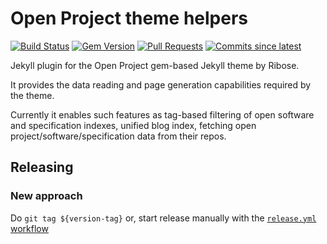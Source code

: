 # Open Project theme helpers

[![Build Status](https://github.com/riboseinc/jekyll-theme-open-project-helpers/actions/workflows/rake.yml/badge.svg)](https://github.com/riboseinc/jekyll-theme-open-project-helpers/actions/workflows/rake.yml)
[![Gem Version](https://img.shields.io/gem/v/jekyll-theme-open-project-helpers.svg)](https://rubygems.org/gems/jekyll-theme-open-project-helpers
)
[![Pull Requests](https://img.shields.io/github/issues-pr-raw/riboseinc/jekyll-theme-open-project-helpers.svg)](https://github.com/riboseinc/jekyll-theme-open-project-helpers/pulls)
[![Commits since latest](https://img.shields.io/github/commits-since/riboseinc/jekyll-theme-open-project-helpers/latest.svg)](https://github.com/riboseinc/jekyll-theme-open-project-helpers/releases)


Jekyll plugin for the Open Project gem-based Jekyll theme by Ribose.

It provides the data reading and page generation capabilities
required by the theme.

Currently it enables such features as tag-based filtering
of open software and specification indexes, unified blog index,
fetching open project/software/specification data from their repos.

## Releasing

### New approach

Do `git tag ${version-tag}` or, start release manually with the
[`release.yml` workflow](https://github.com/riboseinc/jekyll-theme-open-project-helpers/actions/workflows/release.yml)
